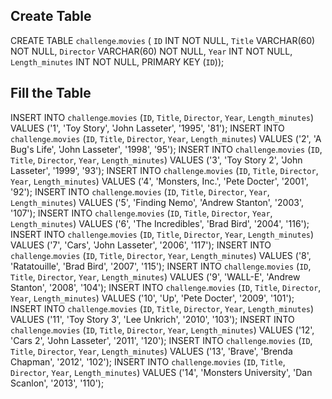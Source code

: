 ## Create Table 

CREATE TABLE `challenge`.`movies` (
  `ID` INT NOT NULL,
  `Title` VARCHAR(60) NOT NULL,
  `Director` VARCHAR(60) NOT NULL,
  `Year` INT NOT NULL,
  `Length_minutes` INT NOT NULL,
  PRIMARY KEY (`ID`));

## Fill the Table 
INSERT INTO `challenge`.`movies` (`ID`, `Title`, `Director`, `Year`, `Length_minutes`) VALUES ('1', 'Toy Story', 'John Lasseter', '1995', '81');
INSERT INTO `challenge`.`movies` (`ID`, `Title`, `Director`, `Year`, `Length_minutes`) VALUES ('2', 'A Bug\'s Life', 'John Lasseter', '1998', '95');
INSERT INTO `challenge`.`movies` (`ID`, `Title`, `Director`, `Year`, `Length_minutes`) VALUES ('3', 'Toy Story 2', 'John Lasseter', '1999', '93');
INSERT INTO `challenge`.`movies` (`ID`, `Title`, `Director`, `Year`, `Length_minutes`) VALUES ('4', 'Monsters, Inc.', 'Pete Docter', '2001', '92');
INSERT INTO `challenge`.`movies` (`ID`, `Title`, `Director`, `Year`, `Length_minutes`) VALUES ('5', 'Finding Nemo', 'Andrew Stanton', '2003', '107');
INSERT INTO `challenge`.`movies` (`ID`, `Title`, `Director`, `Year`, `Length_minutes`) VALUES ('6', 'The Incredibles', 'Brad Bird', '2004', '116');
INSERT INTO `challenge`.`movies` (`ID`, `Title`, `Director`, `Year`, `Length_minutes`) VALUES ('7', 'Cars', 'John Lasseter', '2006', '117');
INSERT INTO `challenge`.`movies` (`ID`, `Title`, `Director`, `Year`, `Length_minutes`) VALUES ('8', 'Ratatouille', 'Brad Bird', '2007', '115');
INSERT INTO `challenge`.`movies` (`ID`, `Title`, `Director`, `Year`, `Length_minutes`) VALUES ('9', 'WALL-E', 'Andrew Stanton', '2008', '104');
INSERT INTO `challenge`.`movies` (`ID`, `Title`, `Director`, `Year`, `Length_minutes`) VALUES ('10', 'Up', 'Pete Docter', '2009', '101');
INSERT INTO `challenge`.`movies` (`ID`, `Title`, `Director`, `Year`, `Length_minutes`) VALUES ('11', 'Toy Story 3', 'Lee Unkrich', '2010', '103');
INSERT INTO `challenge`.`movies` (`ID`, `Title`, `Director`, `Year`, `Length_minutes`) VALUES ('12', 'Cars 2', 'John Lasseter', '2011', '120');
INSERT INTO `challenge`.`movies` (`ID`, `Title`, `Director`, `Year`, `Length_minutes`) VALUES ('13', 'Brave', 'Brenda Chapman', '2012', '102');
INSERT INTO `challenge`.`movies` (`ID`, `Title`, `Director`, `Year`, `Length_minutes`) VALUES ('14', 'Monsters University', 'Dan Scanlon', '2013', '110');

